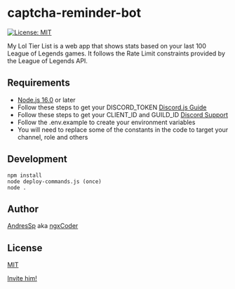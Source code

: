 # captcha-reminder-bot

[![License: MIT](https://img.shields.io/badge/License-MIT-yellow.svg)](https://opensource.org/licenses/MIT)

My Lol Tier List is a web app that shows stats based on your last 100 League of Legends games. It follows the Rate Limit constraints provided by the League of Legends API.


## Requirements

- [Node.js 16.0](https://nodejs.org/en/) or later
- Follow these steps to get your DISCORD_TOKEN [Discord.js Guide](https://discordjs.guide/preparations/setting-up-a-bot-application.html#creating-your-bot)
- Follow these steps to get your CLIENT_ID and GUILD_ID [Discord Support](https://support.discord.com/hc/en-us/articles/206346498-Where-can-I-find-my-User-Server-Message-ID-)
- Follow the .env.example to create your environment variables
- You will need to replace some of the constants in the code to target your channel, role and others

## Development

```shell
npm install
node deploy-commands.js (once)
node .
```

## Author

[AndresSp](https://github.com/AndresSp) aka [ngxCoder](https://github.com/ngxCoder)

## License
[MIT](https://github.com/ngxCoder/captcha-reminder-bot/blob/main/LICENSE)

[Invite him!](https://discord.com/api/oauth2/authorize?client_id=951266773846601818&permissions=8&scope=applications.commands%20bot)